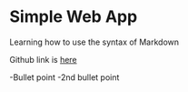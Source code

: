 # Simple Web App
Learning how to use the syntax of Markdown

Github link is [here](https://github.com/Henry-Pham-0709/SimpleWebApp)

-Bullet point
-2nd bullet point
